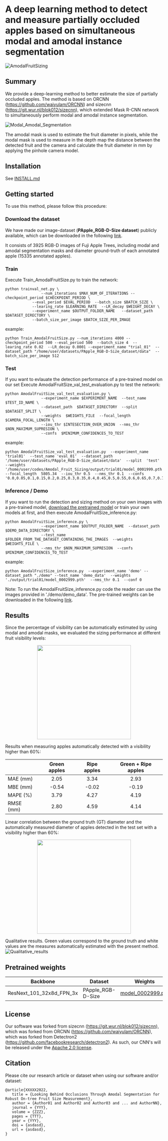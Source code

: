 # A deep learning method to detect and measure partially occluded apples based on simultaneous modal and amodal instance segmentation
![AmodalFruitSizing](./demo/input_image_and_results_exemple.png?raw=true)
<br/>


## Summary
We provide a deep-learning method to better estimate the size of partially occluded apples. The method is based on ORCNN (https://github.com/waiyulam/ORCNN) and sizecnn (https://git.wur.nl/blok012/sizecnn), which extended Mask R-CNN network to simultaneously perform modal and amodal instance segmentation.

![Modal_Amodal_Segmentation]( ./demo/example_modal_amodal.png?raw=true)

The amodal mask is used to estimate the fruit diameter in pixels, while the modal mask is used to measure in the depth map the distance between the detected fruit and the camera and calculate the fruit diameter in mm by applying the pinhole camera model.


## Installation
See [INSTALL.md](INSTALL.md)


## Getting started
To use this method, please follow this procedure: <br/>

### Download the dataset
We have made our image-dataset (**PApple_RGB-D-Size dataset**) publicly available, which can be downloaded in the following [link](http://gofile.me/6QM79/MIyx6MCSO). 

It consists of 3925 RGB-D images of Fuji Apple Trees, including modal and amodal segmentation masks and diameter ground-truth of each annotated apple (15335 annotated apples). 

### Train
Execute Train_AmodalFruitSize.py to train the network:
```
python trainval_net.py \
    			--num_iterations $MAX_NUM_OF_ITERATIONS --checkpoint_period $CHECKPOINT_PERIOD \
			--eval_period $EVAL_PERIOD  --batch_size $BATCH_SIZE \
			--learing_rate $LEARNING_RATE  --LR_decay $WEIGHT_DECAY \
			--experiment_name $OUTPUT_FOLDER_NAME   --dataset_path $DATASET_DIRECTORY \
			--batch_size_per_image $BATCH_SIZE_PER_IMAGE 
```
example:
```
python Train_AmodalFruitSize.py --num_iterations 4000 --checkpoint_period 500 --eval_period 500  --batch_size 4  --learing_rate 0.02  --LR_decay 0.0001 --experiment_name "trial_01"  --dataset_path "/home/user/datasets/PApple_RGB-D-Size_dataset/data"  --batch_size_per_image 512
```

### Test
If you want to evlauate the detection performance of a pre-trained model on our set
Execute AmodalFruitSize_val_test_evaluation.py to test the network:
```
python AmodalFruitSize_val_test_evaluation.py \
                --experiment_name $EXPERIMENT_NAME  --test_name $TEST_ID_NAME \
                --dataset_path  $DATASET_DIRECTORY  --split $DATASET_SPLIT \
                --weights  $WEIGHTS_FILE  --focal_length $CAMERA_FOCAL_LENGTH \
                --iou_thr $INTESECTION_OVER_UNION  --nms_thr $NON_MAXIMUM_SUPRESION \
                --confs  $MINIMUM_CONFIDENCES_TO_TEST
```
example:
```
python AmodalFruitSize_val_test_evaluation.py  --experiment_name 'trial01'  --test_name 'eval_01'  --dataset_path '/home/user/datasets/PApple_RGB-D-Size_dataset/data'  --split  'test'  --weights '/home/user/codes/Amodal_Fruit_Sizing/output/trial01/model_0001999.pth'  --focal_length  5805.34  --iou_thr 0.5  --nms_thr 0.1  --confs '0.0,0.05,0.1,0.15,0.2,0.25,0.3,0.35,0.4,0.45,0.5,0.55,0.6,0.65,0.7,0.75,0.8,0.85,0.9,0.95,0.99'
```

### Inference / Demo
If you want to run the detection and sizing method on your own images with a pre-trained model, [download the pretrained model](http://gofile.me/6QM79/bPT2tCNq9) or train your own models at first, and then execute AmodalFruitSize_inference.py: 
```
python AmodalFruitSize_inference.py \
                --experiment_name $OUTPUT_FOLDER_NAME  --dataset_path  $DEMO_DATA_DIRECTORY \
                --test_name $FOLDER_FROM_THE_DATASET_CONTAINING_THE_IMAGES  --weights  $WEIGHTS_FILE \
                --nms_thr $NON_MAXIMUM_SUPRESION  --confs  $MINIMUM_CONFIDENCES_TO_TEST
```
example:
```
python AmodalFruitSize_inference.py  --experiment_name 'demo' --dataset_path "./demo" --test_name 'demo_data'  --weights  './output/trial01/model_0002999.pth'  --nms_thr 0.1  --conf 0
```
Note: To run the AmodalFruitSize_inference.py code the reader can use the images provided in './demo/demo_data'. The pre-trained weights can be downloaded in the following [link](http://gofile.me/6QM79/bPT2tCNq9).

## Results
Since the percentage of visibility can be automatically estimated by using modal and amodal masks, we evaluated the sizing performance at different fruit visibility levels:

<p align="center"><img src="./demo/031-MAEvsVis.png" width = "300" >


 
Results when measuring apples automatically detected with a visibility higher than 60%:

|                  | Green apples		 | Ripe apples			 | Green + Ripe apples		 |
|------------------|:--------------:|:--------------:|:---------------------:|
| MAE (mm)         |   2.05    	   | 3.34       		  |        2.93			        |
| MBE (mm)         | -0.54       		 | -0.02       		 |       -0.19			        |
| MAPE (%)         | 3.79       		  | 4.27       		  |        4.19			        |
| RMSE (mm)        | 2.80       		  | 4.59       		  |        4.14			        |


Linear correlation between the ground truth (GT) diameter and the automatically measured diameter of apples detected in the test set with a visibility higher than 60%:    
<p align="center"><img src="./demo/043-linear_regresion_vis06.png" width = "300" >

Qualitative results. Green values correspond to the ground truth and white values are the measures automatically estimated with the present method.
![Qualitative_results]( ./demo/qualitative_results_github_2.png?raw=true)


## Pretrained weights

| Backbone         		| Dataset  | Weights													                                                                                      |
|---------------------------------|----------|-----------------------------------------------------------------------------------------------------------| 
| ResNext_101_32x8d_FPN_3x	| PApple_RGB-D-Size | [model_0002999.pth](http://gofile.me/6QM79/bPT2tCNq9)                                                     |

## License
Our software was forked from sizecnn (https://git.wur.nl/blok012/sizecnn), which was forked from ORCNN (https://github.com/waiyulam/ORCNN), which was forked from Detectron2 (https://github.com/facebookresearch/detectron2). As such, our CNN's will be released under the [Apache 2.0 license](LICENSE). <br/>


## Citation
Please cite our research article or dataset when using our software and/or dataset: 
```
@article{XXXXX2022,
   title = {Looking Behind Occlusions Through Amodal Segmentation for Robust On-tree Fruit Size Measurement},
   author = {Author01 and Author02 and Author03 and ... and AuthorNN},
   journal = {YYY},
   volume = {ZZZ},
   pages = {TTT},
   year = {YYY},
   doi = {asdasd},
   url = {asdasd},
}
```


